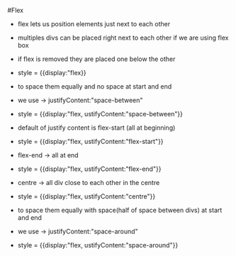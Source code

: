 #Flex

- flex lets us position elements just next to each other 
- multiples divs can be placed right next to each other if we are using flex box
- if flex is removed they are placed one below the other
- style = {{display:"flex}}

- to space them equally and no space at start and end 
- we use -> justifyContent:"space-between"
- style = {{display:"flex, ustifyContent:"space-between"}}

- default of justify content is flex-start (all at beginning)
- style = {{display:"flex, ustifyContent:"flex-start"}}

- flex-end -> all at end
- style = {{display:"flex, ustifyContent:"flex-end"}}

- centre -> all div close to each other in the centre
- style = {{display:"flex, ustifyContent:"centre"}}

- to space them equally with space(half of space between divs) at start and end 
- we use -> justifyContent:"space-around"
- style = {{display:"flex, ustifyContent:"space-around"}}



